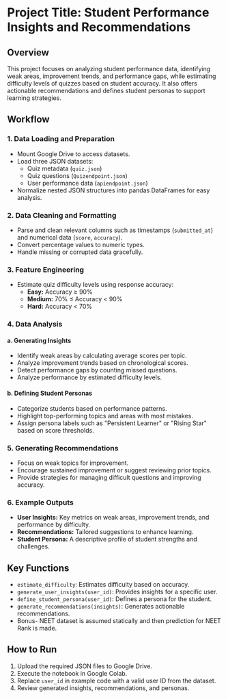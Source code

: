 # Project Title: Student Performance Insights and Recommendations

## Overview
This project focuses on analyzing student performance data, identifying weak areas, improvement trends, and performance gaps, while estimating difficulty levels of quizzes based on student accuracy. It also offers actionable recommendations and defines student personas to support learning strategies.

## Workflow

### 1. **Data Loading and Preparation**
   - Mount Google Drive to access datasets.
   - Load three JSON datasets:
     - Quiz metadata (`quiz.json`)
     - Quiz questions (`Quizendpoint.json`)
     - User performance data (`apiendpoint.json`)
   - Normalize nested JSON structures into pandas DataFrames for easy analysis.

### 2. **Data Cleaning and Formatting**
   - Parse and clean relevant columns such as timestamps (`submitted_at`) and numerical data (`score`, `accuracy`).
   - Convert percentage values to numeric types.
   - Handle missing or corrupted data gracefully.

### 3. **Feature Engineering**
   - Estimate quiz difficulty levels using response accuracy:
     - **Easy:** Accuracy ≥ 90%
     - **Medium:** 70% ≤ Accuracy < 90%
     - **Hard:** Accuracy < 70%

### 4. **Data Analysis**
#### a. **Generating Insights**
   - Identify weak areas by calculating average scores per topic.
   - Analyze improvement trends based on chronological scores.
   - Detect performance gaps by counting missed questions.
   - Analyze performance by estimated difficulty levels.

#### b. **Defining Student Personas**
   - Categorize students based on performance patterns.
   - Highlight top-performing topics and areas with most mistakes.
   - Assign persona labels such as "Persistent Learner" or "Rising Star" based on score thresholds.

### 5. **Generating Recommendations**
   - Focus on weak topics for improvement.
   - Encourage sustained improvement or suggest reviewing prior topics.
   - Provide strategies for managing difficult questions and improving accuracy.

### 6. **Example Outputs**
   - **User Insights:** Key metrics on weak areas, improvement trends, and performance by difficulty.
   - **Recommendations:** Tailored suggestions to enhance learning.
   - **Student Persona:** A descriptive profile of student strengths and challenges.

## Key Functions
- `estimate_difficulty`: Estimates difficulty based on accuracy.
- `generate_user_insights(user_id)`: Provides insights for a specific user.
- `define_student_persona(user_id)`: Defines a persona for the student.
- `generate_recommendations(insights)`: Generates actionable recommendations.
- Bonus- NEET dataset is assumed statically and then prediction for NEET Rank is made.

## How to Run
1. Upload the required JSON files to Google Drive.
2. Execute the notebook in Google Colab.
3. Replace `user_id` in example code with a valid user ID from the dataset.
4. Review generated insights, recommendations, and personas.
